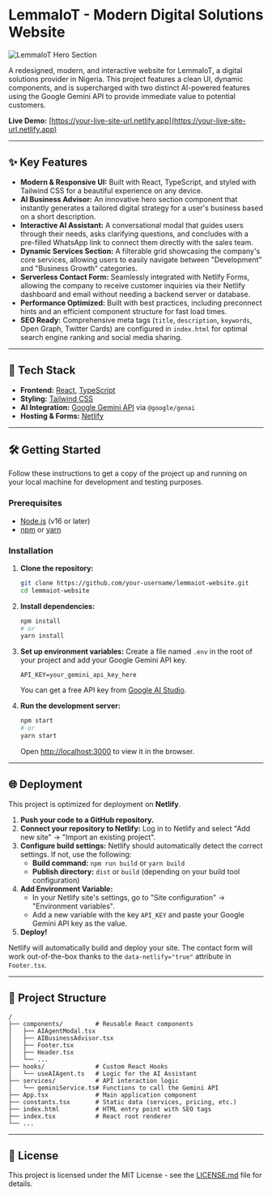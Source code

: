# LemmaIoT - Modern Digital Solutions Website

![LemmaIoT Hero Section](./public/images/screenshot.png) <!-- It's highly recommended to add a screenshot of your project here. -->

A redesigned, modern, and interactive website for LemmaIoT, a digital solutions provider in Nigeria. This project features a clean UI, dynamic components, and is supercharged with two distinct AI-powered features using the Google Gemini API to provide immediate value to potential customers.

**Live Demo:** [https://your-live-site-url.netlify.app](https://your-live-site-url.netlify.app) <!-- Replace with your actual live URL -->

---

## ✨ Key Features

-   **Modern & Responsive UI:** Built with React, TypeScript, and styled with Tailwind CSS for a beautiful experience on any device.
-   **AI Business Advisor:** An innovative hero section component that instantly generates a tailored digital strategy for a user's business based on a short description.
-   **Interactive AI Assistant:** A conversational modal that guides users through their needs, asks clarifying questions, and concludes with a pre-filled WhatsApp link to connect them directly with the sales team.
-   **Dynamic Services Section:** A filterable grid showcasing the company's core services, allowing users to easily navigate between "Development" and "Business Growth" categories.
-   **Serverless Contact Form:** Seamlessly integrated with Netlify Forms, allowing the company to receive customer inquiries via their Netlify dashboard and email without needing a backend server or database.
-   **Performance Optimized:** Built with best practices, including preconnect hints and an efficient component structure for fast load times.
-   **SEO Ready:** Comprehensive meta tags (`title`, `description`, `keywords`, Open Graph, Twitter Cards) are configured in `index.html` for optimal search engine ranking and social media sharing.

---

## 🚀 Tech Stack

-   **Frontend:** [React](https://reactjs.org/), [TypeScript](https://www.typescriptlang.org/)
-   **Styling:** [Tailwind CSS](https://tailwindcss.com/)
-   **AI Integration:** [Google Gemini API](https://ai.google.dev/) via `@google/genai`
-   **Hosting & Forms:** [Netlify](https://www.netlify.com/)

---

## 🛠️ Getting Started

Follow these instructions to get a copy of the project up and running on your local machine for development and testing purposes.

### Prerequisites

-   [Node.js](https://nodejs.org/) (v16 or later)
-   [npm](https://www.npmjs.com/) or [yarn](https://yarnpkg.com/)

### Installation

1.  **Clone the repository:**
    ```sh
    git clone https://github.com/your-username/lemmaiot-website.git
    cd lemmaiot-website
    ```

2.  **Install dependencies:**
    ```sh
    npm install
    # or
    yarn install
    ```

3.  **Set up environment variables:**
    Create a file named `.env` in the root of your project and add your Google Gemini API key.
    ```
    API_KEY=your_gemini_api_key_here
    ```
    You can get a free API key from [Google AI Studio](https://aistudio.google.com/app/apikey).

4.  **Run the development server:**
    ```sh
    npm start
    # or
    yarn start
    ```
    Open [http://localhost:3000](http://localhost:3000) to view it in the browser.

---

## 🌐 Deployment

This project is optimized for deployment on **Netlify**.

1.  **Push your code to a GitHub repository.**
2.  **Connect your repository to Netlify:** Log in to Netlify and select "Add new site" -> "Import an existing project".
3.  **Configure build settings:** Netlify should automatically detect the correct settings. If not, use the following:
    -   **Build command:** `npm run build` or `yarn build`
    -   **Publish directory:** `dist` or `build` (depending on your build tool configuration)
4.  **Add Environment Variable:**
    -   In your Netlify site's settings, go to "Site configuration" -> "Environment variables".
    -   Add a new variable with the key `API_KEY` and paste your Google Gemini API key as the value.
5.  **Deploy!**

Netlify will automatically build and deploy your site. The contact form will work out-of-the-box thanks to the `data-netlify="true"` attribute in `Footer.tsx`.

---

## 📂 Project Structure

```
/
├── components/         # Reusable React components
│   ├── AIAgentModal.tsx
│   ├── AIBusinessAdvisor.tsx
│   ├── Footer.tsx
│   ├── Header.tsx
│   └── ...
├── hooks/              # Custom React Hooks
│   └── useAIAgent.ts   # Logic for the AI Assistant
├── services/           # API interaction logic
│   └── geminiService.ts# Functions to call the Gemini API
├── App.tsx             # Main application component
├── constants.tsx       # Static data (services, pricing, etc.)
├── index.html          # HTML entry point with SEO tags
├── index.tsx           # React root renderer
└── ...
```

---

## 📄 License

This project is licensed under the MIT License - see the [LICENSE.md](LICENSE.md) file for details.
